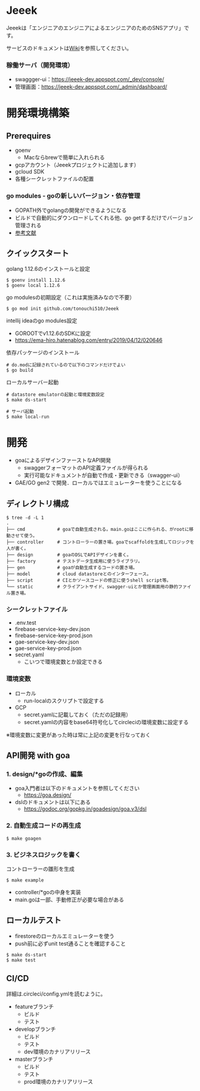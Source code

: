 # Jeeek

Jeeekは「エンジニアのエンジニアによるエンジニアのためのSNSアプリ」です。

サービスのドキュメントは[Wiki](https://github.com/tonouchi510/Jeeek/wiki)を参照してください。

### 稼働サーバ（開発環境）
- swaggger-ui：https://jeeek-dev.appspot.com/_dev/console/
- 管理画面：https://jeeek-dev.appspot.com/_admin/dashboard/


# 開発環境構築
## Prerequires
- goenv
  - Macならbrewで簡単に入れられる
- gcpアカウント（Jeeekプロジェクトに追加します）
- gcloud SDK
- 各種シークレットファイルの配置

### go modules - goの新しいバージョン・依存管理
- GOPATH外でgolangの開発ができるようになる
- ビルドで自動的にダウンロードしてくれる他、go getするだけでバージョン管理される
- [参考文献](https://www.wantedly.com/companies/wantedly/post_articles/132270)


## クイックスタート
golang 1.12.6のインストールと設定
```
$ goenv install 1.12.6
$ goenv local 1.12.6
```

go modulesの初期設定（これは実施済みなので不要）
```
$ go mod init github.com/tonouchi510/Jeeek
```

intellij ideaのgo modules設定  
- GOROOTでv1.12.6のSDKに設定
- https://ema-hiro.hatenablog.com/entry/2019/04/12/020646

依存パッケージのインストール
```
# do.modに記録されているので以下のコマンドだけでよい
$ go build
```

ローカルサーバー起動
```
# datastore emulatorの起動と環境変数設定
$ make ds-start

# サーバ起動
$ make local-run
```


# 開発
- goaによるデザインファーストなAPI開発
  - swaggerフォーマットのAPI定義ファイルが得られる
  - 実行可能なドキュメントが自動で作成・更新できる（swagger-ui）
- GAE/GO gen2 で開発．ローカルではエミュレーターを使うことになる

## ディレクトリ構成
```
$ tree -d -L 1
.
├── cmd            # goaで自動生成される。main.goはここに作られる、がrootに移動させて使う。
├── controller     # コントローラーの置き場。goaでscaffoldを生成してロジックを人が書く。
├── design         # goaのDSLでAPIデザインを書く。
├── factory        # テストデータ生成用に使うライブラリ。
├── gen            # goaが自動生成するコードの置き場。
├── model          # cloud datastoreとのインターフェース。
├── script         # CIとかソースコードの修正に使うshell script等。
└── static         # クライアントサイド、swagger-uiとか管理画面用の静的ファイル置き場。
```

### シークレットファイル
- .env.test
- firebase-service-key-dev.json
- firebase-service-key-prod.json
- gae-service-key-dev.json
- gae-service-key-prod.json
- secret.yaml
  - こいつで環境変数とか設定できる

### 環境変数
- ローカル
  - run-localのスクリプトで設定する
- GCP
  - secret.yamlに記載しておく（ただの記録用）
  - secret.yamlの内容をbase64符号化してcircleciの環境変数に設定する

※環境変数に変更があった時は常に上記の変更を行なっておく

## API開発 with goa
### 1. design/*goの作成、編集
- goa入門者は以下のドキュメントを参照してください
  - https://goa.design/
- dslのドキュメントは以下にある
  - https://godoc.org/gopkg.in/goadesign/goa.v3/dsl

### 2. 自動生成コードの再生成
```
$ make goagen
```

### 3. ビジネスロジックを書く
コントローラーの雛形を生成
```
$ make example
```

- controller/*goの中身を実装  
- main.goは一部、手動修正が必要な場合がある


## ローカルテスト
- firestoreのローカルエミュレーターを使う
- push前に必ずunit test通ることを確認すること

```
$ make ds-start
$ make test
```


## CI/CD
詳細は.circleci/config.ymlを読むように。

- featureブランチ
  - ビルド
  - テスト
- developブランチ
  - ビルド
  - テスト
  - dev環境のカナリアリリース
- masterブランチ
  - ビルド
  - テスト
  - prod環境のカナリアリリース
